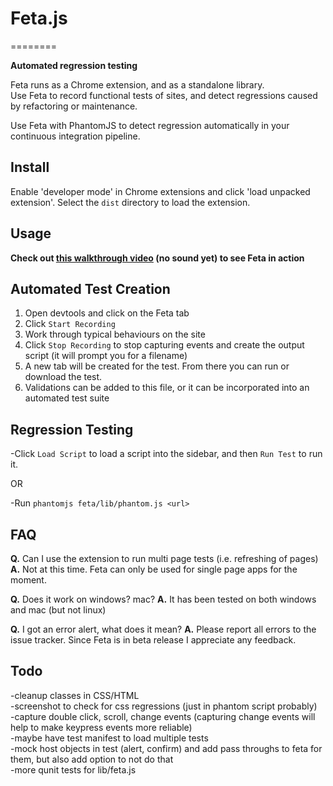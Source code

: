 # Feta.js
========

**Automated regression testing**

Feta runs as a Chrome extension, and as a standalone library.  
Use Feta to record functional tests of sites, and detect regressions caused by refactoring or maintenance.

Use Feta with PhantomJS to detect regression automatically in your continuous integration pipeline.


## Install

Enable 'developer mode' in Chrome extensions and click 'load unpacked extension'.  Select the `dist` directory to load the extension.


## Usage

**Check out [this walkthrough video](http://www.youtube.com/watch?v=vAzU243xUh0) (no sound yet) to see Feta in action**  

## Automated Test Creation

1. Open devtools and click on the Feta tab
2. Click `Start Recording`
3. Work through typical behaviours on the site
4. Click `Stop Recording` to stop capturing events and create the output script (it will prompt you for a filename)
5. A new tab will be created for the test.  From there you can run or download the test.
6. Validations can be added to this file, or it can be incorporated into an automated test suite


## Regression Testing

-Click `Load Script` to load a script into the sidebar, and then `Run Test` to run it.

OR

-Run `phantomjs feta/lib/phantom.js <url>`


## FAQ

**Q.** Can I use the extension to run multi page tests (i.e. refreshing of pages)
**A.** Not at this time.  Feta can only be used for single page apps for the moment.

**Q.** Does it work on windows? mac?
**A.** It has been tested on both windows and mac (but not linux)

**Q.** I got an error alert, what does it mean?
**A.** Please report all errors to the issue tracker.  Since Feta is in beta release I appreciate any feedback.

## Todo
 
-cleanup classes in CSS/HTML  
-screenshot to check for css regressions (just in phantom script probably)  
-capture double click, scroll, change events (capturing change events will help to make keypress events more reliable)  
-maybe have test manifest to load multiple tests     
-mock host objects in test (alert, confirm) and add pass throughs to feta for them, but also add option to not do that  
-more qunit tests for lib/feta.js

